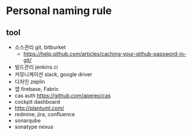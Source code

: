 # Personal naming rule

<!--
description = 정리자료
tag = programming, design, project
-->

## tool
- 소스관리 git, bitburket
    - https://help.github.com/articles/caching-your-github-password-in-git/
- 빌드관리  jenkins ci
- 커뮤니케이션 slack, google driver
- 디자인 zeplin
- 앱 firebase, Fabric
- cas auth https://github.com/apereo/cas
- cockpit dashboard
- http://plantuml.com/
- redmine, jira, confluence
- sonarqube
- sonatype nexus